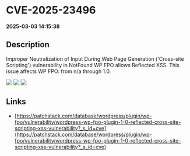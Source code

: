 # CVE-2025-23496

**2025-03-03 14:15:38**

## Description
Improper Neutralization of Input During Web Page Generation ('Cross-site Scripting') vulnerability in NotFound WP FPO allows Reflected XSS. This issue affects WP FPO: from n/a through 1.0.

![](https://img.shields.io/static/v1?label=Score&message=7.1&color=red)
![](https://img.shields.io/static/v1?label=Severity&message=HIGH&color=red)
![](https://img.shields.io/static/v1?label=CWE&message=XSS&color=green)

## Links
- [https://patchstack.com/database/wordpress/plugin/wp-fpo/vulnerability/wordpress-wp-fpo-plugin-1-0-reflected-cross-site-scripting-xss-vulnerability?_s_id=cve](https://patchstack.com/database/wordpress/plugin/wp-fpo/vulnerability/wordpress-wp-fpo-plugin-1-0-reflected-cross-site-scripting-xss-vulnerability?_s_id=cve)
